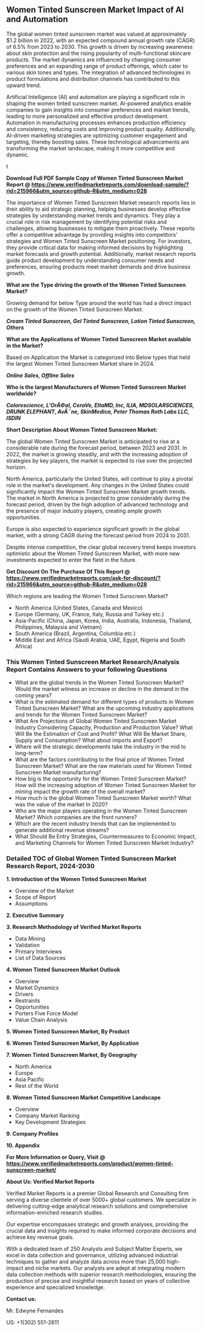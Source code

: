 <h2>Women Tinted Sunscreen Market Impact of AI and Automation</h2><p>The global women tinted sunscreen market was valued at approximately $1.2 billion in 2022, with an expected compound annual growth rate (CAGR) of 6.5% from 2023 to 2030. This growth is driven by increasing awareness about skin protection and the rising popularity of multi-functional skincare products. The market dynamics are influenced by changing consumer preferences and an expanding range of product offerings, which cater to various skin tones and types. The integration of advanced technologies in product formulations and distribution channels has contributed to this upward trend.</p><p>Artificial Intelligence (AI) and automation are playing a significant role in shaping the women tinted sunscreen market. AI-powered analytics enable companies to gain insights into consumer preferences and market trends, leading to more personalized and effective product development. Automation in manufacturing processes enhances production efficiency and consistency, reducing costs and improving product quality. Additionally, AI-driven marketing strategies are optimizing customer engagement and targeting, thereby boosting sales. These technological advancements are transforming the market landscape, making it more competitive and dynamic.</p>t</p><p id="" class=""><strong>Download Full PDF Sample Copy of Women Tinted Sunscreen Market Report @ <a href="https://www.verifiedmarketreports.com/download-sample/?rid=215966&utm_source=github-R&utm_medium=028" target="_blank">https://www.verifiedmarketreports.com/download-sample/?rid=215966&utm_source=github-R&utm_medium=028</a></strong></p><p>The importance of&nbsp;Women Tinted Sunscreen Market research reports lies in their ability to aid strategic planning, helping businesses develop effective strategies by understanding market trends and dynamics. They play a crucial role in risk management by identifying potential risks and challenges, allowing businesses to mitigate them proactively. These reports offer a competitive advantage by providing insights into competitors' strategies and Women Tinted Sunscreen Market positioning. For investors, they provide critical data for making informed decisions by highlighting market forecasts and growth potential. Additionally, market research reports guide product development by understanding consumer needs and preferences, ensuring products meet market demands and drive business growth.</p><p><strong>What are the&nbsp;Type driving the growth of the Women Tinted Sunscreen Market?</strong></p><p id="" class="">Growing demand for below Type around the world has had a direct impact on the growth of the Women Tinted Sunscreen Market:</p><em><strong>Cream Tinted Sunscreen, Gel Tinted Sunscreen, Lotion Tinted Sunscreen, Others</strong></em></p><strong>What are the&nbsp;Applications&nbsp;of Women Tinted Sunscreen Market available in the Market?</strong></p><p id="" class="">Based on Application the Market is categorized into Below types that held the largest Women Tinted Sunscreen Market share In 2024.</p><em><strong>Online Sales, Offline Sales</strong></em></p><strong>Who is the largest Manufacturers of Women Tinted Sunscreen Market worldwide?</strong></p><p><em><strong>Colorescience, L'OrÃ©al, CeraVe, EltaMD, Inc, ILIA, MDSOLARSCIENCES, DRUNK ELEPHANT, AvÃ¨ne, SkinMedica, Peter Thomas Roth Labs LLC, ISDIN</strong></em></p><p id="" class=""><strong>Short Description About Women Tinted Sunscreen Market:</strong></p><p>The global Women Tinted Sunscreen Market is anticipated to rise at a considerable rate during the forecast period, between 2023 and 2031. In 2022, the market is growing steadily, and with the increasing adoption of strategies by key players, the market is expected to rise over the projected horizon.</p><p>North America, particularly the United States, will continue to play a pivotal role in the market's development. Any changes in the United States could significantly impact the Women Tinted Sunscreen Market growth trends. The market in North America is projected to grow considerably during the forecast period, driven by the high adoption of advanced technology and the presence of major industry players, creating ample growth opportunities.</p><p>Europe is also expected to experience significant growth in the global market, with a strong CAGR during the forecast period from 2024 to 2031.</p><p>Despite intense competition, the clear global recovery trend keeps investors optimistic about the Women Tinted Sunscreen Market, with more new investments expected to enter the field in the future.</p><p id="" class=""><strong>Get Discount On The Purchase Of This Report @ <a href="https://www.verifiedmarketreports.com/ask-for-discount/?rid=215966&utm_source=github-R&utm_medium=028" target="_blank">https://www.verifiedmarketreports.com/ask-for-discount/?rid=215966&utm_source=github-R&utm_medium=028</a></strong></p>Which regions are leading the Women Tinted Sunscreen Market?</p><ul><li>North America (United States, Canada and Mexico)</li><li>Europe (Germany, UK, France, Italy, Russia and Turkey etc.)</li><li>Asia-Pacific (China, Japan, Korea, India, Australia, Indonesia, Thailand, Philippines, Malaysia and Vietnam)</li><li>South America (Brazil, Argentina, Columbia etc.)</li><li>Middle East and Africa (Saudi Arabia, UAE, Egypt, Nigeria and South Africa)</li></ul><h3 id="" class="">This Women Tinted Sunscreen Market Research/Analysis Report Contains Answers to your following Questions</h3><ul><li>What are the global trends in the Women Tinted Sunscreen Market? Would the market witness an increase or decline in the demand in the coming years?</li><li>What is the estimated demand for different types of products in Women Tinted Sunscreen Market? What are the upcoming industry applications and trends for the Women Tinted Sunscreen Market?</li><li>What Are Projections of Global Women Tinted Sunscreen Market Industry Considering Capacity, Production and Production Value? What Will Be the Estimation of Cost and Profit? What Will Be Market Share, Supply and Consumption? What about imports and Export?</li><li>Where will the strategic developments take the industry in the mid to long-term?</li><li>What are the factors contributing to the final price of Women Tinted Sunscreen Market? What are the raw materials used for Women Tinted Sunscreen Market manufacturing?</li><li>How big is the opportunity for the Women Tinted Sunscreen Market? How will the increasing adoption of Women Tinted Sunscreen Market for mining impact the growth rate of the overall market?</li><li>How much is the global Women Tinted Sunscreen Market worth? What was the value of the market In 2020?</li><li>Who are the major players operating in the Women Tinted Sunscreen Market? Which companies are the front runners?</li><li>Which are the recent industry trends that can be implemented to generate additional revenue streams?</li><li>What Should Be Entry Strategies, Countermeasures to Economic Impact, and Marketing Channels for Women Tinted Sunscreen Market Industry?</li></ul><h3 id="" class="">Detailed TOC of Global Women Tinted Sunscreen Market Research Report, 2024-2030</h3><p id="" class=""><strong>1. Introduction of the Women Tinted Sunscreen Market</strong></p><ul><li>Overview of the Market</li><li>Scope of Report</li><li>Assumptions</li></ul><p id="" class=""><strong>2. Executive Summary</strong></p><p id="" class=""><strong>3. Research Methodology of Verified Market Reports</strong></p><ul><li>Data Mining</li><li>Validation</li><li>Primary Interviews</li><li>List of Data Sources</li></ul><p id="" class=""><strong>4. Women Tinted Sunscreen Market Outlook</strong></p><ul><li>Overview</li><li>Market Dynamics</li><li>Drivers</li><li>Restraints</li><li>Opportunities</li><li>Porters Five Force Model</li><li>Value Chain Analysis</li></ul><p id="" class=""><strong>5. Women Tinted Sunscreen Market, By Product</strong></p><p id="" class=""><strong>6. Women Tinted Sunscreen Market, By Application</strong></p><p id="" class=""><strong>7. Women Tinted Sunscreen Market, By Geography</strong></p><ul><li>North America</li><li>Europe</li><li>Asia Pacific</li><li>Rest of the World</li></ul><p id="" class=""><strong>8. Women Tinted Sunscreen Market Competitive Landscape</strong></p><ul><li>Overview</li><li>Company Market Ranking</li><li>Key Development Strategies</li></ul><p id="" class=""><strong>9. Company Profiles</strong></p><p id="" class=""><strong>10. Appendix</strong></p><p id="" class=""><strong>For More Information or Query, Visit @ <a href="https://www.verifiedmarketreports.com/product/women-tinted-sunscreen-market/" target="_blank">https://www.verifiedmarketreports.com/product/women-tinted-sunscreen-market/</a></strong></p><p id="" class=""><strong>About Us: Verified Market Reports</strong></p><p id="" class="">Verified Market Reports is a premier Global Research and Consulting firm serving a diverse clientele of over 5000+ global customers. We specialize in delivering cutting-edge analytical research solutions and comprehensive information-enriched research studies.</p><p id="" class="">Our expertise encompasses strategic and growth analyses, providing the crucial data and insights required to make informed corporate decisions and achieve key revenue goals.</p><p id="" class="">With a dedicated team of 250 Analysts and Subject Matter Experts, we excel in data collection and governance, utilizing advanced industrial techniques to gather and analyze data across more than 25,000 high-impact and niche markets. Our analysts are adept at integrating modern data collection methods with superior research methodologies, ensuring the production of precise and insightful research based on years of collective experience and specialized knowledge.</p><p id="" class=""><strong>Contact us:</strong></p><p id="" class="">Mr. Edwyne Fernandes</p><p id="" class="">US: +1(302) 551-2611</p>